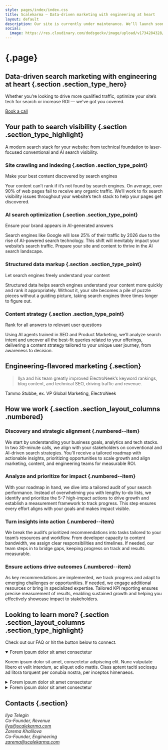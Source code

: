 ```yaml
---
style: pages/index/index.css
title: Scalekarma – Data-driven marketing with engineering at heart
layout: default
description: Our site is currently under maintenance. We’ll launch soon!
social:
  image: https://res.cloudinary.com/dodsgeckv/image/upload/v1734284328/scalekarma-og-image_ywgbhw.png
---
```


# <logo class="page--logo" /> {.page}

<ripples />

<ripples position="bottom" />

## Data-driven **search&nbsp;marketing** with&nbsp;**engineering** at&nbsp;heart {.section .section_type_hero}

Whether you’re looking to drive more qualified traffic, optimize your site’s tech for
search or increase ROI — we’ve got you covered.

[Book a call](#book-a-call)

## Your path to **search&nbsp;visibility** {.section .section_type_highlight}

A modern search stack for your website: from technical foundation to laser-focused
conventional and AI search visibility.

### Site crawling and&nbsp;indexing {.section .section_type_point}

Make your best content discovered by search engines

Your content can’t rank if it’s not found by search engines. On average, over 90% of
web pages fail to receive any organic traffic. We’ll work to fix search visibility
issues throughout your website’s tech stack to help your pages get discovered.

### AI&nbsp;search optimization {.section .section_type_point}

Ensure your brand appears in AI-generated answers

Search engines like Google will lose 25% of their traffic by 2026 due to the rise of
AI-powered search technology. This shift will inevitably impact your website’s search
traffic. Prepare your site and content to thrive in the AI search landscape.

### Structured&nbsp;data markup {.section .section_type_point}

Let search engines freely understand your content

Structured data helps search engines understand your content more quickly and rank it
appropriately. Without it, your site becomes a pile of puzzle pieces without a
guiding picture, taking search engines three times longer to figure out.

### Content strategy {.section .section_type_point}

Rank for all answers to relevant user questions

Using AI agents trained in SEO and Product Marketing, we’ll analyze search intent and
uncover all the best-fit queries related to your offerings, delivering a content
strategy tailored to your unique user journey, from awareness to decision.

## Engineering-flavored **marketing** {.section}

> Ilya and his team greatly improved ElectroNeek’s keyword rankings, blog content,
> and technical SEO, driving traffic and revenue.

Tammo Stubbe, ex. VP Global Marketing, ElectroNeek

## How we **work** {.section .section_layout_columns .numbered}

<ripples position="left" />

### Discovery and strategic alignment {.numbered--item}

We start by understanding your business goals, analytics and tech stacks. In two
30-minute calls, we align with your stakeholders on conventional and AI-driven search
strategies. You’ll receive a tailored roadmap with actionable insights, prioritizing
opportunities to scale growth and align marketing, content, and engineering teams for
measurable ROI.

### Analyze and prioritize for impact {.numbered--item}

With your roadmap in hand, we dive into a tailored audit of your search performance.
Instead of overwhelming you with lengthy to-do lists, we identify and prioritize the
5-7 high-impact actions to drive growth and establish a measurement framework to
track progress. This step ensures every effort aligns with your goals and makes
impact visible.

### Turn insights into action {.numbered--item}

We break the audit’s prioritized recommendations into tasks tailored to your team’s
resources and workflow. From developer capacity to content bandwidth, we assign clear
responsibilities and timelines. If needed, our team steps in to bridge gaps, keeping
progress on track and results measurable.

### Ensure actions drive outcomes {.numbered--item}

As key recommendations are implemented, we track progress and adapt to emerging
challenges or opportunities. If needed, we engage additional resources or bring in
specialized expertise. Tailored KPI reporting ensures precise measurement of results,
enabling sustained growth and helping you effectively showcase impact to
stakeholders.

## Looking to **learn&nbsp;more?** {.section .section_layout_columns .section_type_highlight}

Check out our FAQ or hit the button below to connect.

<details open>
  <summary>Forem ipsum dolor sit amet consectetur</summary>

Korem ipsum dolor sit amet, consectetur adipiscing elit. Nunc vulputate libero et
velit interdum, ac aliquet odio mattis. Class aptent taciti sociosqu ad litora
torquent per conubia nostra, per inceptos himenaeos.

</details>

<details>
  <summary>Forem ipsum dolor sit amet consectetur</summary>

Korem ipsum dolor sit amet, consectetur adipiscing elit. Nunc vulputate libero et
velit interdum, ac aliquet odio mattis. Class aptent taciti sociosqu ad litora
torquent per conubia nostra, per inceptos himenaeos.

</details>

<details>
  <summary>Forem ipsum dolor sit amet consectetur</summary>

Korem ipsum dolor sit amet, consectetur adipiscing elit. Nunc vulputate libero et
velit interdum, ac aliquet odio mattis. Class aptent taciti sociosqu ad litora
torquent per conubia nostra, per inceptos himenaeos.

</details>

## Contacts {.section}

<address>
  Ilya Telegin<br/>
  Co-Founder, Revenue<br/>
  <a href="mailto:ilya@scalekarma.com">ilya@scalekarma.com</a>
</address>

<address>
  Zarema Khalilova<br/>
  Co-Founder, Engineering<br/>
  <a href="mailto:zarema@scalekarma.com">zarema@scalekarma.com</a>
</address>
